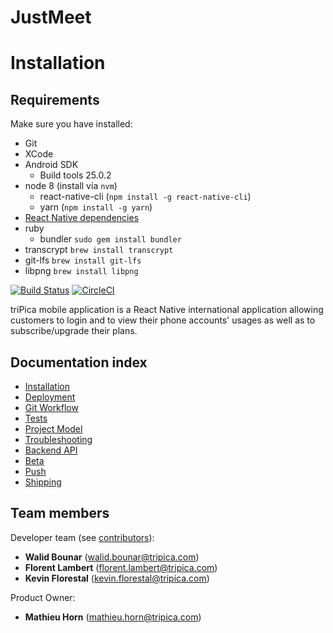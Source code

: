 

JustMeet 
=======


# Installation

## Requirements

Make sure you have installed:

* Git
* XCode
* Android SDK
  * Build tools 25.0.2
* node 8 (install via `nvm`)
  * react-native-cli (`npm install -g react-native-cli`)
  * yarn (`npm install -g yarn`)
* [React Native dependencies](https://facebook.github.io/react-native/docs/getting-started.html#installing-dependencies)
* ruby
  * bundler `sudo gem install bundler`
* transcrypt `brew install transcrypt`
* git-lfs `brew install git-lfs`
* libpng `brew install libpng`

[![Build Status](https://app.bitrise.io/app/56d37b33870c6a40.svg?token=F35wORbCMbNEOAJiNPxabg&branch=staging)](https://www.bitrise.io/app/56d37b33870c6a40)
[![CircleCI](https://circleci.com/gh/tripica/trpc-mobile-app.svg?style=svg&circle-token=f1c282594c3c1bffe67bf0addc504d40ecdcaa6a)](https://circleci.com/gh/tripica/trpc-mobile-app)

triPica mobile application is a React Native international application allowing customers to login and to
view their phone accounts' usages as well as to subscribe/upgrade their plans.

Documentation index
-------------------

  * [Installation](doc/installation.md)
  * [Deployment](doc/deployment.md)
  * [Git Workflow](doc/git-workflow.md)
  * [Tests](doc/tests.md)
  * [Project Model](doc/model.md)
  * [Troubleshooting](doc/troubleshooting.md)
  * [Backend API](doc/backend.md)
  * [Beta](doc/beta.md)
  * [Push](doc/push.md)
  * [Shipping](doc/shipping.md)

Team members
------------

Developer team (see [contributors](../../graphs/contributors)):
  - **Walid Bounar** (walid.bounar@tripica.com)
  - **Florent Lambert** (florent.lambert@tripica.com)
  - **Kevin Florestal** (kevin.florestal@tripica.com)

Product Owner:
  - **Mathieu Horn** (mathieu.horn@tripica.com)
